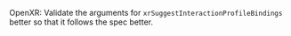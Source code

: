 OpenXR: Validate the arguments for `xrSuggestInteractionProfileBindings` better
so that it follows the spec better.
